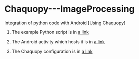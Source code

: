 # Chaquopy---ImageProcessing
Integration of python code with Android [Using Chaquopy] 

1) The example Python script is in [a link](https://github.com/Mshaoor/Chaquopy---ImageProcessing/tree/master/app/src/main/python/activity1.py)

2) The Android activity which hosts it is in [a link](https://github.com/Mshaoor/Chaquopy---ImageProcessing/tree/master/app/src/main/java/com/myproject/imageprocessing/MainActivity.java)

3) The Chaquopy configuration is in [a link](https://github.com/Mshaoor/Chaquopy---ImageProcessing/tree/master/app/build.gradle)
